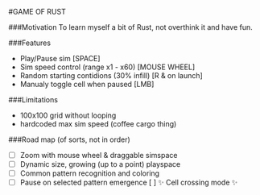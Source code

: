 #GAME OF RUST

###Motivation
To learn myself a bit of Rust, not overthink it and have fun.

###Features
- Play/Pause sim [SPACE]
- Sim speed control (range x1 - x60) [MOUSE WHEEL]
- Random starting contidions (30% infill) [R & on launch]
- Manualy toggle cell when paused [LMB]

###Limitations
- 100x100 grid without looping
- hardcoded max sim speed (coffee cargo thing)

###Road map (of sorts, not in order)
- [ ] Zoom with mouse wheel & draggable simspace
- [ ] Dynamic size, growing (up to a point) playspace
- [ ] Common pattern recognition and coloring
- [ ] Pause on selected pattern emergence
 [ ] ✨ Cell crossing mode ✨
